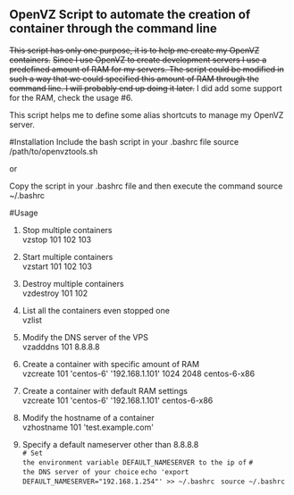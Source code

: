 OpenVZ Script to automate the creation of container through the command line
----------------------------------------------------------------------------

<strike>This script has only one purpose, it is to help me create my OpenVZ containers.</strike>
<del>Since I use OpenVZ to create development servers I use a predefined amount of RAM
for my servers. The script could be modified in such a way that we could specified
this amount of RAM through the command line. I will probably end up doing it later.</del>
I did add some support for the RAM, check the usage #6.

This script helps me to define some alias shortcuts to manage my OpenVZ server.

#Installation
Include the bash script in your .bashrc file
	source /path/to/openvztools.sh

or 

Copy the script in your .bashrc file and then execute the command
	source ~/.bashrc

#Usage
1. Stop multiple containers<br/>
	vzstop 101 102 103
    
2. Start multiple containers<br/>
	vzstart 101 102 103
    
3. Destroy multiple containers<br/>
	vzdestroy 101 102
    
4. List all the containers even stopped one<br/>
	vzlist
    
5. Modify the DNS server of the VPS<br/>
    vzadddns 101 8.8.8.8
    
6. Create a container with specific amount of RAM<br/>
    vzcreate 101 'centos-6' '192.168.1.101' 1024 2048 centos-6-x86
    
7. Create a container with default RAM settings<br/>
    vzcreate 101 'centos-6' '192.168.1.101' centos-6-x86
    
8. Modify the hostname of a container<br/>
    vzhostname 101 'test.example.com'

9. Specify a default nameserver other than 8.8.8.8<br/>
    <code># Set the environment variable DEFAULT_NAMESERVER to the ip of</code>
    <code># the DNS server of your choice</code>
    <code>echo 'export DEFAULT_NAMESERVER="192.168.1.254"' >> ~/.bashrc </code>
    <code>source ~/.bashrc</code>
